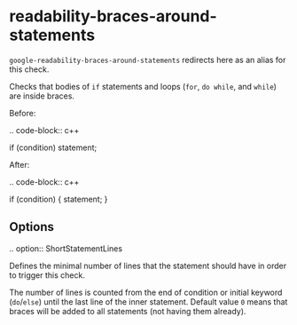 readability-braces-around-statements
====================================

`google-readability-braces-around-statements` redirects here as an alias
for this check.

Checks that bodies of `if` statements and loops (`for`, `do while`, and
`while`) are inside braces.

Before:

.. code-block:: c++

if (condition) statement;

After:

.. code-block:: c++

if (condition) { statement; }

Options
-------

.. option:: ShortStatementLines

Defines the minimal number of lines that the statement should have in
order to trigger this check.

The number of lines is counted from the end of condition or initial
keyword (`do`/`else`) until the last line of the inner statement.
Default value `0` means that braces will be added to all statements (not
having them already).
